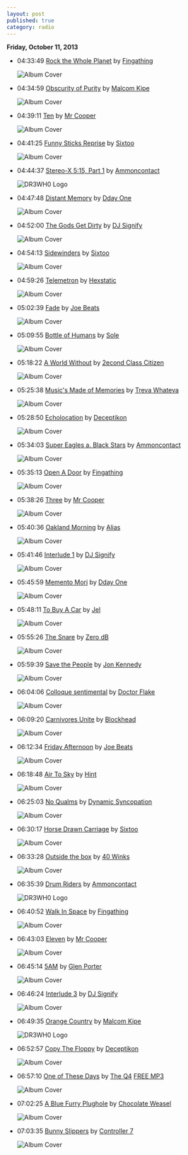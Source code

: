 ```yaml
---
layout: post
published: true
category: radio
---
```


**Friday, October 11, 2013**

*   04:33:49  [Rock the Whole Planet](http://goo.gl/KeTZuL) by [Fingathing](http://www.last.fm/music/Fingathing)

    ![Album Cover](http://images.amazon.com/images/P/B0002VEQ48.01.MZZZZZZZ.jpg "and the Big Red Nebula Band")

*   04:34:59  [Obscurity of Purity](http://goo.gl/dXqEnv) by [Malcom Kipe](http://www.last.fm/music/Malcom+Kipe)

    ![Album Cover](http://userserve-ak.last.fm/serve/174s/8754199.jpg "Breakspiracy Theories")

*   04:39:11  [Ten](http://goo.gl/DzRo9v) by [Mr Cooper](http://www.last.fm/music/Mr+Cooper)

    ![Album Cover](http://userserve-ak.last.fm/serve/174s/71217822.jpg "Amongst Strangers")

*   04:41:25  [Funny Sticks Reprise](http://goo.gl/bj7o4i) by [Sixtoo](http://www.last.fm/music/Sixtoo)

    ![Album Cover](http://userserve-ak.last.fm/serve/174s/76003102.jpg "Chewing on Glass & Other Miracle Cures")

*   04:44:37  [Stereo-X 5:15, Part 1](http://goo.gl/6DxRDn) by [Ammoncontact](http://www.last.fm/music/Ammoncontact)

    ![DR3WH0 Logo](https://dl.dropboxusercontent.com/u/8239797/DR3WH0.png "DR3WH0 RadioBlog")

*   04:47:48  [Distant Memory](http://goo.gl/86pJfb) by [Dday One](http://www.last.fm/music/Dday+One)

    ![Album Cover](http://userserve-ak.last.fm/serve/174s/8776095.jpg "Loop Extensions")

*   04:52:00  [The Gods Get Dirty](http://goo.gl/E1uk8a) by [DJ Signify](http://www.last.fm/music/DJ+Signify)

    ![Album Cover](http://userserve-ak.last.fm/serve/174s/54592825.jpg "Of Cities")

*   04:54:13  [Sidewinders](http://goo.gl/sLNzdt) by [Sixtoo](http://www.last.fm/music/Sixtoo)

    ![Album Cover](http://userserve-ak.last.fm/serve/174s/76003102.jpg "Chewing on Glass & Other Miracle Cures")

*   04:59:26  [Telemetron](http://goo.gl/7Crpgc) by [Hexstatic](http://www.last.fm/music/Hexstatic)

    ![Album Cover](http://userserve-ak.last.fm/serve/174s/76003092.jpg "Master-View")

*   05:02:39  [Fade](http://goo.gl/ymgPWt) by [Joe Beats](http://www.last.fm/music/Joe+Beats)

    ![Album Cover](http://userserve-ak.last.fm/serve/174s/5482399.jpg "Joe Beats - Diverse Recourse")

*   05:09:55  [Bottle of Humans](http://goo.gl/fD4lBu) by [Sole](http://www.last.fm/music/Sole)

    ![Album Cover](http://userserve-ak.last.fm/serve/174s/51959915.jpg "Bottle of Humans")

*   05:18:22  [A World Without](http://goo.gl/s13YAR) by [2econd Class Citizen](http://www.last.fm/music/2econd+Class+Citizen)

    ![Album Cover](http://userserve-ak.last.fm/serve/174s/37013453.jpg "A World Without")

*   05:25:38  [Music's Made of Memories](http://goo.gl/QwnJZY) by [Treva Whateva](http://www.last.fm/music/Treva+Whateva)

    ![Album Cover](http://userserve-ak.last.fm/serve/174s/41753215.png "Music's Made Of Memories")

*   05:28:50  [Echolocation](http://goo.gl/C9g6h0) by [Deceptikon](http://www.last.fm/music/Deceptikon)

    ![Album Cover](http://userserve-ak.last.fm/serve/174s/43575921.jpg "Mythology Of The Metropolis")

*   05:34:03  [Super Eagles a. Black Stars](http://goo.gl/4dEqPP) by [Ammoncontact](http://www.last.fm/music/Ammoncontact)

    ![Album Cover](http://userserve-ak.last.fm/serve/174s/8686311.jpg "Sounds Like Everything")

*   05:35:13  [Open A Door](http://goo.gl/DrnB1n) by [Fingathing](http://www.last.fm/music/Fingathing)

    ![Album Cover](http://images.amazon.com/images/P/B0002VEQ48.01.MZZZZZZZ.jpg "and the Big Red Nebula Band")

*   05:38:26  [Three](http://goo.gl/c40S8A) by [Mr Cooper](http://www.last.fm/music/Mr+Cooper)

    ![Album Cover](http://userserve-ak.last.fm/serve/174s/71217822.jpg "Amongst Strangers")

*   05:40:36  [Oakland Morning](http://goo.gl/QtRlFp) by [Alias](http://www.last.fm/music/Alias)

    ![Album Cover](http://userserve-ak.last.fm/serve/174s/32977459.jpg "Resurgam")

*   05:41:46  [Interlude 1](http://goo.gl/2HmFTJ) by [DJ Signify](http://www.last.fm/music/DJ+Signify)

    ![Album Cover](http://userserve-ak.last.fm/serve/174s/54592825.jpg "Of Cities")

*   05:45:59  [Memento Mori](http://goo.gl/FZOIb9) by [Dday One](http://www.last.fm/music/Dday+One)

    ![Album Cover](http://userserve-ak.last.fm/serve/174s/9961367.jpg "The Heart On The Right Spot")

*   05:48:11  [To Buy A Car](http://goo.gl/5fgB2L) by [Jel](http://www.last.fm/music/Jel)

    ![Album Cover](http://userserve-ak.last.fm/serve/174s/91860845.png "Soft Money")

*   05:55:26  [The Snare](http://goo.gl/jlRXeI) by [Zero dB](http://www.last.fm/music/Zero+dB)

    ![Album Cover](http://userserve-ak.last.fm/serve/174s/83736093.jpg "One Off's, Remixes and B Sides")

*   05:59:39  [Save the People](http://goo.gl/0FMBvX) by [Jon Kennedy](http://www.last.fm/music/Jon+Kennedy)

    ![Album Cover](http://userserve-ak.last.fm/serve/174s/90002567.jpg "Useless Wooden Toys")

*   06:04:06  [Colloque sentimental](http://goo.gl/QsC6ip) by [Doctor Flake](http://www.last.fm/music/Doctor+Flake)

    ![Album Cover](http://userserve-ak.last.fm/serve/174s/10523103.jpg "Paradis Dirtyficiels")

*   06:09:20  [Carnivores Unite](http://goo.gl/p7qRwV) by [Blockhead](http://www.last.fm/music/Blockhead)

    ![Album Cover](http://userserve-ak.last.fm/serve/174s/83812647.jpg "Music By Cavelight")

*   06:12:34  [Friday Afternoon](http://goo.gl/QC32qr) by [Joe Beats](http://www.last.fm/music/Joe+Beats)

    ![Album Cover](http://userserve-ak.last.fm/serve/174s/5482399.jpg "Joe Beats - Diverse Recourse")

*   06:18:48  [Air To Sky](http://goo.gl/LjD9gv) by [Hint](http://www.last.fm/music/Hint)

    ![Album Cover](http://userserve-ak.last.fm/serve/174s/54651687.jpg "Portakabin Fever")

*   06:25:03  [No Qualms](http://goo.gl/3Wbd2M) by [Dynamic Syncopation](http://www.last.fm/music/Dynamic+Syncopation)

    ![Album Cover](http://userserve-ak.last.fm/serve/174s/36373085.jpg "Ninja Cuts, Volume 3: Funkungfusion (disc 1)")

*   06:30:17  [Horse Drawn Carriage](http://goo.gl/PT7kzn) by [Sixtoo](http://www.last.fm/music/Sixtoo)

    ![Album Cover](http://userserve-ak.last.fm/serve/174s/76003102.jpg "Chewing on Glass & Other Miracle Cures")

*   06:33:28  [Outside the box](http://goo.gl/6U4ksR) by [40 Winks](http://www.last.fm/music/40+Winks)

    ![Album Cover](http://userserve-ak.last.fm/serve/174s/60846889.jpg "It's the trip")

*   06:35:39  [Drum Riders](http://goo.gl/59gs44) by [Ammoncontact](http://www.last.fm/music/Ammoncontact)

    ![DR3WH0 Logo](https://dl.dropboxusercontent.com/u/8239797/DR3WH0.png "DR3WH0 RadioBlog")

*   06:40:52  [Walk In Space](http://goo.gl/dDWXO1) by [Fingathing](http://www.last.fm/music/Fingathing)

    ![Album Cover](http://images.amazon.com/images/P/B0002VEQ48.01.MZZZZZZZ.jpg "and the Big Red Nebula Band")

*   06:43:03  [Eleven](http://goo.gl/Vjj7pX) by [Mr Cooper](http://www.last.fm/music/Mr+Cooper)

    ![Album Cover](http://userserve-ak.last.fm/serve/174s/71217822.jpg "Amongst Strangers")

*   06:45:14  [5AM](http://goo.gl/B09lDb) by [Glen Porter](http://www.last.fm/music/Glen+Porter)

    ![Album Cover](http://userserve-ak.last.fm/serve/174s/33874221.jpg "Falling Down")

*   06:46:24  [Interlude 3](http://goo.gl/K2GZY7) by [DJ Signify](http://www.last.fm/music/DJ+Signify)

    ![Album Cover](http://userserve-ak.last.fm/serve/174s/54592825.jpg "Of Cities")

*   06:49:35  [Orange Country](http://goo.gl/H75JQT) by [Malcom Kipe](http://www.last.fm/music/Malcom+Kipe)

    ![DR3WH0 Logo](https://dl.dropboxusercontent.com/u/8239797/DR3WH0.png "DR3WH0 RadioBlog")

*   06:52:57  [Copy The Floppy](http://goo.gl/yeGZKM) by [Deceptikon](http://www.last.fm/music/Deceptikon)

    ![Album Cover](http://userserve-ak.last.fm/serve/174s/43575921.jpg "Mythology Of The Metropolis")

*   06:57:10  [One of These Days](http://goo.gl/e3ESGs) by [The Q4](http://www.last.fm/music/The+Q4) [FREE MP3](http://goo.gl/VYuqVS)

    ![Album Cover](http://userserve-ak.last.fm/serve/174s/37517129.jpg "Sound Surroundings")

*   07:02:25  [A Blue Furry Plughole](http://goo.gl/SqizuK) by [Chocolate Weasel](http://www.last.fm/music/Chocolate+Weasel)

    ![Album Cover](http://userserve-ak.last.fm/serve/174s/41757911.png "Spaghettification")

*   07:03:35  [Bunny Slippers](http://goo.gl/e1XhWh) by [Controller 7](http://www.last.fm/music/Controller+7)

    ![Album Cover](http://userserve-ak.last.fm/serve/174s/49620019.jpg "Left Handed Straw")

